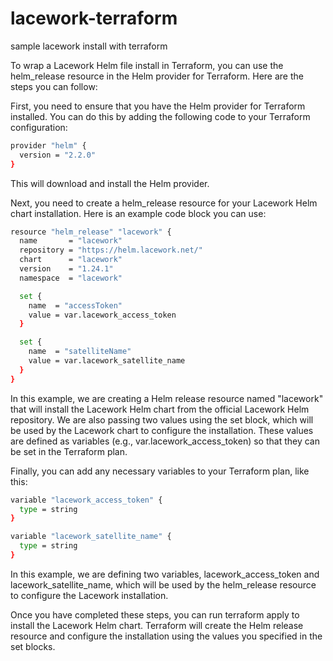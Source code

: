 # lacework-terraform
sample lacework install with terraform

To wrap a Lacework Helm file install in Terraform, you can use the helm_release resource in the Helm provider for Terraform. Here are the steps you can follow:

First, you need to ensure that you have the Helm provider for Terraform installed. You can do this by adding the following code to your Terraform configuration:
```bash
provider "helm" {
  version = "2.2.0"
}
```
This will download and install the Helm provider.

Next, you need to create a helm_release resource for your Lacework Helm chart installation. Here is an example code block you can use:
```bash
resource "helm_release" "lacework" {
  name       = "lacework"
  repository = "https://helm.lacework.net/"
  chart      = "lacework"
  version    = "1.24.1"
  namespace  = "lacework"

  set {
    name  = "accessToken"
    value = var.lacework_access_token
  }

  set {
    name  = "satelliteName"
    value = var.lacework_satellite_name
  }
}
```
In this example, we are creating a Helm release resource named "lacework" that will install the Lacework Helm chart from the official Lacework Helm repository. We are also passing two values using the set block, which will be used by the Lacework chart to configure the installation. These values are defined as variables (e.g., var.lacework_access_token) so that they can be set in the Terraform plan.

Finally, you can add any necessary variables to your Terraform plan, like this:
```bash
variable "lacework_access_token" {
  type = string
}

variable "lacework_satellite_name" {
  type = string
}
```

In this example, we are defining two variables, lacework_access_token and lacework_satellite_name, which will be used by the helm_release resource to configure the Lacework installation.

Once you have completed these steps, you can run terraform apply to install the Lacework Helm chart. Terraform will create the Helm release resource and configure the installation using the values you specified in the set blocks.
